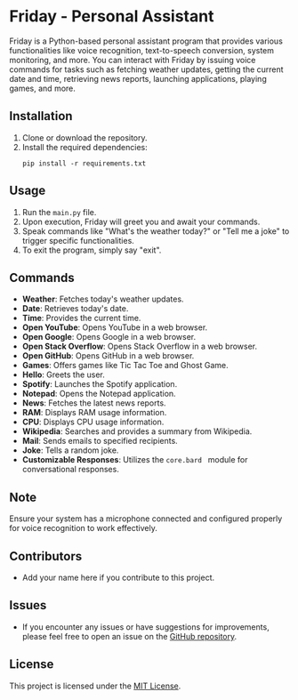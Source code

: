 # Friday - Personal Assistant

Friday is a Python-based personal assistant program that provides various functionalities like voice recognition, text-to-speech conversion, system monitoring, and more. You can interact with Friday by issuing voice commands for tasks such as fetching weather updates, getting the current date and time, retrieving news reports, launching applications, playing games, and more.

## Installation
1. Clone or download the repository.
2. Install the required dependencies:
    ```
    pip install -r requirements.txt
    ```

## Usage
1. Run the `main.py` file.
2. Upon execution, Friday will greet you and await your commands.
3. Speak commands like "What's the weather today?" or "Tell me a joke" to trigger specific functionalities.
4. To exit the program, simply say "exit".

## Commands
- **Weather**: Fetches today's weather updates.
- **Date**: Retrieves today's date.
- **Time**: Provides the current time.
- **Open YouTube**: Opens YouTube in a web browser.
- **Open Google**: Opens Google in a web browser.
- **Open Stack Overflow**: Opens Stack Overflow in a web browser.
- **Open GitHub**: Opens GitHub in a web browser.
- **Games**: Offers games like Tic Tac Toe and Ghost Game.
- **Hello**: Greets the user.
- **Spotify**: Launches the Spotify application.
- **Notepad**: Opens the Notepad application.
- **News**: Fetches the latest news reports.
- **RAM**: Displays RAM usage information.
- **CPU**: Displays CPU usage information.
- **Wikipedia**: Searches and provides a summary from Wikipedia.
- **Mail**: Sends emails to specified recipients.
- **Joke**: Tells a random joke.
- **Customizable Responses**: Utilizes the `core.bard ` module for conversational responses.

## Note
Ensure your system has a microphone connected and configured properly for voice recognition to work effectively.

## Contributors
- Add your name here if you contribute to this project.

## Issues
- If you encounter any issues or have suggestions for improvements, please feel free to open an issue on the [GitHub repository](https://github.com/Ro706/Friday/issues).

## License
This project is licensed under the [MIT License](LICENSE).
